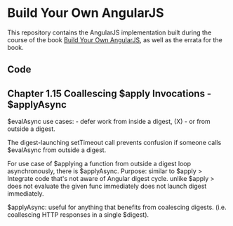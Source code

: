 # Build Your Own AngularJS

This repository contains the AngularJS implementation built during the course of the book [Build Your Own AngularJS](http://teropa.info/build-your-own-angular), as well as the errata for the book.

## Code

## Chapter 1.15 Coallescing $apply Invocations - $applyAsync

$evalAsync use cases: - defer work from inside a digest, (X)
                      - or from outside a digest.

The digest-launching setTimeout call  prevents confusion if someone calls $evalAsync from outside a digest.

For use case of $applying a function from outside a digest loop asynchronously, there is $applyAsync.
Purpose: similar to $apply > Integrate code that's not aware of Angular digest cycle.
         unlike $apply     > does not evaluate the given func immediately
                             does not launch digest immediately.


$applyAsync: useful for anything that benefits from coalescing digests. (i.e. coallescing HTTP responses in a single $digest).                            

